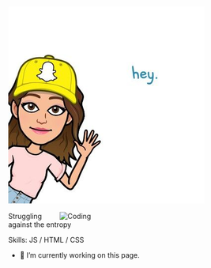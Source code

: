 ### 

<!--
**suku-suku/suku-suku** is a ✨ _special_ ✨ repository because its `README.md` (this file) appears on your GitHub profile.-->
<p align="left"><img src = https://github.com/suku-suku/suku-suku/blob/main/suku.jpg/></p>
<img align="right" alt="Coding" width="400" src="https://infinitelyteaching.files.wordpress.com/2019/09/download-11.gif">


Struggling against the entropy

Skills:  JS / HTML / CSS

- 🔭 I’m currently working on this page. 




